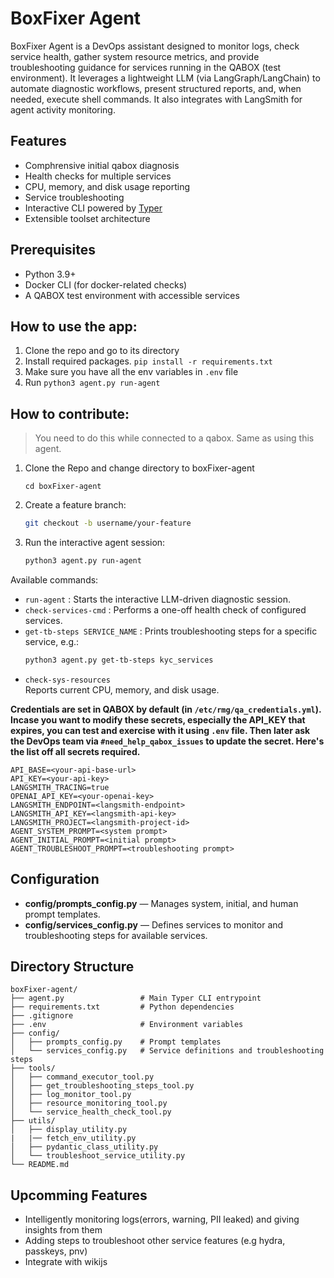 # BoxFixer Agent

BoxFixer Agent is a DevOps assistant designed to monitor logs, check service health, gather system resource metrics, and provide troubleshooting guidance for services running in the QABOX (test environment). It leverages a lightweight LLM (via LangGraph/LangChain) to automate diagnostic workflows, present structured reports, and, when needed, execute shell commands. It also integrates with LangSmith for agent activity monitoring.

## Features

- Comphrensive initial qabox diagnosis
- Health checks for multiple services
- CPU, memory, and disk usage reporting
- Service troubleshooting 
- Interactive CLI powered by [Typer](https://typer.tiangolo.com/)  
- Extensible toolset architecture

## Prerequisites

- Python 3.9+  
- Docker CLI (for docker-related checks)  
- A QABOX test environment with accessible services 

## How to use the app:

1. Clone the repo and go to its directory
2. Install required packages. `pip install -r requirements.txt`
3. Make sure you have all the env variables in `.env` file
4. Run `python3 agent.py run-agent`

## How to contribute:

> You need to do this while connected to a qabox. Same as using this agent.

1. Clone the Repo and change directory to boxFixer-agent

    ```
    cd boxFixer-agent
    ```
2. Create a feature branch:

   ```bash
   git checkout -b username/your-feature
   ```
3. Run the interactive agent session:

    ```bash
    python3 agent.py run-agent
    ```
Available commands:
- `run-agent` : Starts the interactive LLM-driven diagnostic session.  
- `check-services-cmd` : Performs a one-off health check of configured services.  
- `get-tb-steps SERVICE_NAME` : Prints troubleshooting steps for a specific service, e.g.:  
  ```bash
  python3 agent.py get-tb-steps kyc_services
  ```
- `check-sys-resources`  
  Reports current CPU, memory, and disk usage.

**Credentials are set in QABOX by default (in `/etc/rmg/qa_credentials.yml`). Incase you want to modify these secrets, especially the API_KEY that expires,  you can test and exercise with it using `.env` file. Then later ask the DevOps team via `#need_help_qabox_issues` to update the secret.
Here's the list off all secrets required.**

   ```text
   API_BASE=<your-api-base-url>
   API_KEY=<your-api-key>
   LANGSMITH_TRACING=true
   OPENAI_API_KEY=<your-openai-key>
   LANGSMITH_ENDPOINT=<langsmith-endpoint>
   LANGSMITH_API_KEY=<langsmith-api-key>
   LANGSMITH_PROJECT=<langsmith-project-id>
   AGENT_SYSTEM_PROMPT=<system prompt>
   AGENT_INITIAL_PROMPT=<initial prompt>
   AGENT_TROUBLESHOOT_PROMPT=<troubleshooting prompt>
   ```

## Configuration

- **config/prompts_config.py** — Manages system, initial, and human prompt templates.  
- **config/services_config.py** — Defines services to monitor and troubleshooting steps for available services.

## Directory Structure

```
boxFixer-agent/
├── agent.py                 # Main Typer CLI entrypoint
├── requirements.txt         # Python dependencies
├── .gitignore
├── .env                     # Environment variables
├── config/
│   ├── prompts_config.py    # Prompt templates
│   └── services_config.py   # Service definitions and troubleshooting  steps
├── tools/
│   ├── command_executor_tool.py
│   ├── get_troubleshooting_steps_tool.py
│   ├── log_monitor_tool.py
│   ├── resource_monitoring_tool.py
│   └── service_health_check_tool.py
├── utils/
│   ├── display_utility.py
|   |── fetch_env_utility.py
│   ├── pydantic_class_utility.py
│   └── troubleshoot_service_utility.py
└── README.md                
```

## Upcomming Features

- Intelligently monitoring logs(errors, warning, PII leaked) and giving insights from them
- Adding steps to troubleshoot other service features (e.g hydra, passkeys, pnv)
- Integrate with wikijs